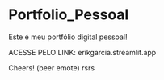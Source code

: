 # Portfolio_Pessoal
Este é meu portfólio digital pessoal!

ACESSE PELO LINK:
erikgarcia.streamlit.app

Cheers! (beer emote) rsrs
